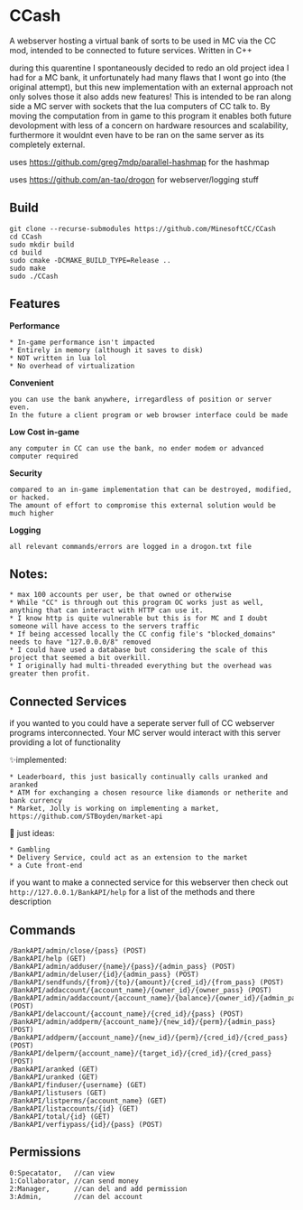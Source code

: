 # CCash

A webserver hosting a virtual bank of sorts to be used in MC via the CC mod, intended to be connected to future services. Written in C++

during this quarentine I spontaneously decided to redo an old project idea I had for a MC bank, it unfortunately had many flaws that I wont go into (the original attempt), but this new implementation with an external approach not only solves those it also adds new features! This is intended to be ran along side a MC server with sockets that the lua computers of CC talk to. By moving the computation from in game to this program it enables both future devolopment with less of a concern on hardware resources and scalability, furthermore it wouldnt even have to be ran on the same server as its completely external.

uses https://github.com/greg7mdp/parallel-hashmap for the hashmap

uses https://github.com/an-tao/drogon for webserver/logging stuff

## Build

```
git clone --recurse-submodules https://github.com/MinesoftCC/CCash
cd CCash
sudo mkdir build
cd build
sudo cmake -DCMAKE_BUILD_TYPE=Release ..
sudo make
sudo ./CCash
```

## Features

**Performance**

```
* In-game performance isn't impacted
* Entirely in memory (although it saves to disk)
* NOT written in lua lol
* No overhead of virtualization
```

**Convenient**

```
you can use the bank anywhere, irregardless of position or server even.
In the future a client program or web browser interface could be made
```

**Low Cost in-game**

```
any computer in CC can use the bank, no ender modem or advanced computer required
```

**Security**

```
compared to an in-game implementation that can be destroyed, modified, or hacked.
The amount of effort to compromise this external solution would be much higher
```

**Logging**

```
all relevant commands/errors are logged in a drogon.txt file
```

## Notes:

```
* max 100 accounts per user, be that owned or otherwise
* While "CC" is through out this program OC works just as well, anything that can interact with HTTP can use it.
* I know http is quite vulnerable but this is for MC and I doubt someone will have access to the servers traffic
* If being accessed locally the CC config file's "blocked_domains" needs to have "127.0.0.0/8" removed
* I could have used a database but considering the scale of this project that seemed a bit overkill.
* I originally had multi-threaded everything but the overhead was greater then profit.
```

## Connected Services

if you wanted to you could have a seperate server full of CC webserver programs interconnected. Your MC server would interact with this server providing a lot of functionality

:sparkles:implemented:

```
* Leaderboard, this just basically continually calls uranked and aranked
* ATM for exchanging a chosen resource like diamonds or netherite and bank currency
* Market, Jolly is working on implementing a market, https://github.com/STBoyden/market-api
```

:construction: just ideas:

```
* Gambling
* Delivery Service, could act as an extension to the market
* a Cute front-end
```

if you want to make a connected service for this webserver then check out `http://127.0.0.1/BankAPI/help` for a list of the methods and there description

## Commands

```
/BankAPI/admin/close/{pass} (POST)
/BankAPI/help (GET)
/BankAPI/admin/adduser/{name}/{pass}/{admin_pass} (POST)
/BankAPI/admin/deluser/{id}/{admin_pass} (POST)
/BankAPI/sendfunds/{from}/{to}/{amount}/{cred_id}/{from_pass} (POST)
/BankAPI/addaccount/{account_name}/{owner_id}/{owner_pass} (POST)
/BankAPI/admin/addaccount/{account_name}/{balance}/{owner_id}/{admin_pass} (POST)
/BankAPI/delaccount/{account_name}/{cred_id}/{pass} (POST)
/BankAPI/admin/addperm/{account_name}/{new_id}/{perm}/{admin_pass} (POST)
/BankAPI/addperm/{account_name}/{new_id}/{perm}/{cred_id}/{cred_pass} (POST)
/BankAPI/delperm/{account_name}/{target_id}/{cred_id}/{cred_pass} (POST)
/BankAPI/aranked (GET)
/BankAPI/uranked (GET)
/BankAPI/finduser/{username} (GET)
/BankAPI/listusers (GET)
/BankAPI/listperms/{account_name} (GET)
/BankAPI/listaccounts/{id} (GET)
/BankAPI/total/{id} (GET)
/BankAPI/verfiypass/{id}/{pass} (POST)
```

## Permissions

```
0:Specatator,   //can view
1:Collaborator, //can send money
2:Manager,      //can del and add permission
3:Admin,        //can del account
```
